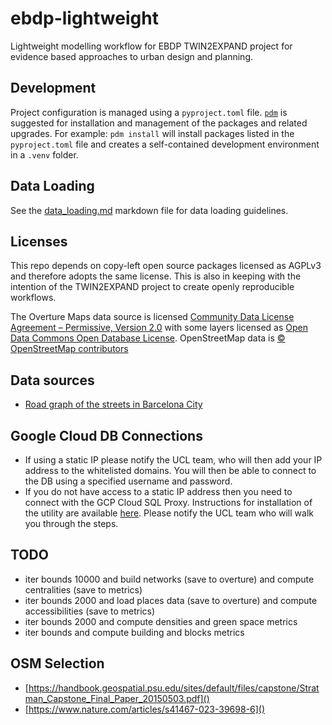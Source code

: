 # ebdp-lightweight

Lightweight modelling workflow for EBDP TWIN2EXPAND project for evidence based approaches to urban design and planning.

## Development

Project configuration is managed using a `pyproject.toml` file. [`pdm`](https://github.com/pdm-project/pdm) is suggested for installation and management of the packages and related upgrades. For example: `pdm install` will install packages listed in the `pyproject.toml` file and creates a self-contained development environment in a `.venv` folder.

## Data Loading

See the [data_loading.md](data_loading.md) markdown file for data loading guidelines.

## Licenses

This repo depends on copy-left open source packages licensed as AGPLv3 and therefore adopts the same license. This is also in keeping with the intention of the TWIN2EXPAND project to create openly reproducible workflows.

The Overture Maps data source is licensed [Community Data License Agreement – Permissive, Version 2.0](https://cdla.dev) with some layers licensed as [Open Data Commons Open Database License](https://opendatacommons.org/licenses/odbl/). OpenStreetMap data is [© OpenStreetMap contributors](https://osmfoundation.org/wiki/Licence/Attribution_Guidelines#Attribution_text)

## Data sources

- [Road graph of the streets in Barcelona City](https://opendata-ajuntament.barcelona.cat/data/en/dataset/mapa-graf-viari-carrers-wms)

## Google Cloud DB Connections

- If using a static IP please notify the UCL team, who will then add your IP address to the whitelisted domains. You will then be able to connect to the DB using a specified username and password.
- If you do not have access to a static IP address then you need to connect with the GCP Cloud SQL Proxy. Instructions for installation of the utility are available [here](https://cloud.google.com/sql/docs/postgres/sql-proxy). Please notify the UCL team who will walk you through the steps.

## TODO

- iter bounds 10000 and build networks (save to overture) and compute centralities (save to metrics)
- iter bounds 2000 and load places data (save to overture) and compute accessibilities (save to metrics)
- iter bounds 2000 and compute densities and green space metrics
- iter bounds and compute building and blocks metrics

## OSM Selection

- [https://handbook.geospatial.psu.edu/sites/default/files/capstone/Stratman_Capstone_Final_Paper_20150503.pdf]()
- [https://www.nature.com/articles/s41467-023-39698-6]()
